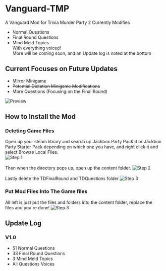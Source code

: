 # Vanguard-TMP
 A Vanguard Mod for Trivia Murder Party 2
 Currently Modifies
 - Normal Questions
 - Final Round Questions
 - Mind Meld Topics
<br>With everything voiced!<br>More will be coming soon, and an Update log is noted at the bottom

## Current Focuses on Future Updates
- Mirror Minigame
- ~~Potential Dictation Minigame Modifications~~
- More Questions (Focusing on the Final Round)

![Preview](https://media.discordapp.net/attachments/1264211564245024818/1277675286653309091/image.png?ex=66ce0756&is=66ccb5d6&hm=058690465b0770a6c431ccb1daf8c1c14877a24e8729fd4b8d2c11422e406caf&=&format=webp&quality=lossless)


## How to Install the Mod
### Deleting Game Files
Open up your steam library and search up Jackbox Party Pack 6 or Jackbox Party Starter Pack depending on which one you have, and right click it and select Browse Local Files.<br>
![Step 1](https://i.ibb.co/HrGw0gt/Screenshot-2024-08-26-235023.png)
<br><br>Then when the directory pops up, open up the content folder.
![Step 2](https://i.ibb.co/BPkWjP4/Screenshot-2024-08-26-235109.png)
<br><br>Lastly delete the TDFinalRound and TDQuestions folder
![Step 3](https://i.ibb.co/mbNZcGv/Screenshot-2024-08-26-235200.png)
### Put Mod Files Into The Game files
All left is just put the files and folders into the content folder, replace the files and you're done!
![Step 3](https://i.ibb.co/0DtT1r3/Screenshot-2024-08-27-000254.png)

## Update Log
### V1.0
- 51 Normal Questions
- 33 Final Round Questions
- 3 Mind Meld Topics
- All Questions Voices
